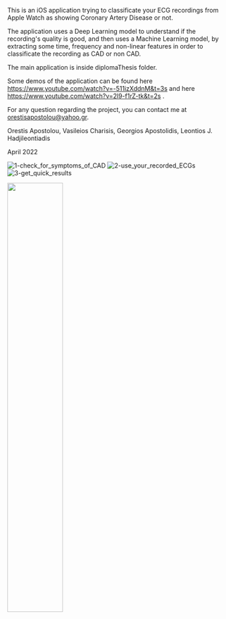 This is an iOS application trying to classificate your ECG recordings from Apple
Watch as showing Coronary Artery Disease or not. 

The application uses a Deep Learning model to understand if the recording's quality is good, and then uses a Machine Learning model, by extracting some time,
frequency and non-linear features in order to classificate the recording as CAD
or non CAD.

The main application is inside diplomaThesis folder.

Some demos of the application can be found here https://www.youtube.com/watch?v=-511izXddnM&t=3s and here https://www.youtube.com/watch?v=2l9-f1rZ-tk&t=2s .

For any question regarding the project, you can contact me at orestisapostolou@yahoo.gr.

Orestis Apostolou, Vasileios Charisis, Georgios Apostolidis, Leontios J. Hadjileontiadis

April 2022

![1-check_for_symptoms_of_CAD](https://user-images.githubusercontent.com/35412051/202215476-f707541b-f4b8-4a50-a4ad-bbd3ba7cbe8c.png)
![2-use_your_recorded_ECGs](https://user-images.githubusercontent.com/35412051/202215509-6cbb3987-233b-4292-a699-ca6e7cd7569c.png)
![3-get_quick_results](https://user-images.githubusercontent.com/35412051/202215528-75208d27-ba50-4073-b1b0-9029c6a3220a.png)

<img src="https://user-images.githubusercontent.com/35412051/202215476-f707541b-f4b8-4a50-a4ad-bbd3ba7cbe8c.png" width=50% height=50%>
